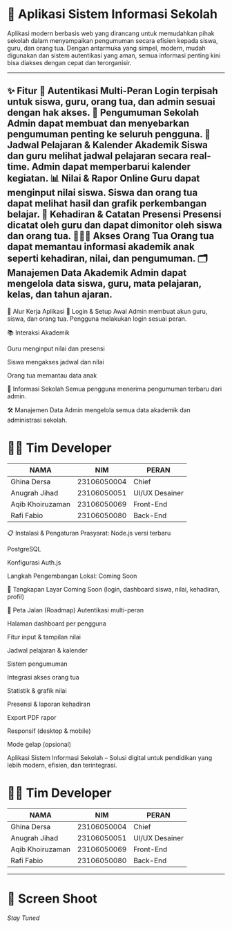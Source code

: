 # 📢 Aplikasi Sistem Informasi Sekolah

Aplikasi modern berbasis web yang dirancang untuk memudahkan pihak sekolah dalam menyampaikan pengumuman secara efisien kepada siswa, guru, dan orang tua. Dengan antarmuka yang simpel, modern, mudah digunakan dan sistem autentikasi yang aman, semua informasi penting kini bisa diakses dengan cepat dan terorganisir.

---

✨ Fitur
🔐 Autentikasi Multi-Peran
Login terpisah untuk siswa, guru, orang tua, dan admin sesuai dengan hak akses.
📢 Pengumuman Sekolah
Admin dapat membuat dan menyebarkan pengumuman penting ke seluruh pengguna.
📆 Jadwal Pelajaran & Kalender Akademik
Siswa dan guru melihat jadwal pelajaran secara real-time. Admin dapat memperbarui kalender kegiatan.
📊 Nilai & Rapor Online
Guru dapat menginput nilai siswa. Siswa dan orang tua dapat melihat hasil dan grafik perkembangan belajar.
📌 Kehadiran & Catatan Presensi
Presensi dicatat oleh guru dan dapat dimonitor oleh siswa dan orang tua.
👨‍👩‍👧 Akses Orang Tua
Orang tua dapat memantau informasi akademik anak seperti kehadiran, nilai, dan pengumuman.
🗂️ Manajemen Data Akademik
Admin dapat mengelola data siswa, guru, mata pelajaran, kelas, dan tahun ajaran.
---
🧭 Alur Kerja Aplikasi
🔐 Login & Setup Awal
Admin membuat akun guru, siswa, dan orang tua. Pengguna melakukan login sesuai peran.

📚 Interaksi Akademik

Guru menginput nilai dan presensi

Siswa mengakses jadwal dan nilai

Orang tua memantau data anak

📢 Informasi Sekolah
Semua pengguna menerima pengumuman terbaru dari admin.

🛠️ Manajemen Data
Admin mengelola semua data akademik dan administrasi sekolah.

# 👨‍💻 Tim Developer
| NAMA               | NIM           | PERAN           |
|--------------------|---------------|------------------|
| Ghina Dersa        | 23106050004   | Chief           |
| Anugrah Jihad      | 23106050051   | UI/UX Desainer  |
| Aqib Khoiruzaman   | 23106050069   | Front-End       |
| Rafi Fabio         | 23106050080   | Back-End        |

📋 Instalasi & Pengaturan
Prasyarat:
Node.js versi terbaru

PostgreSQL

Konfigurasi Auth.js

Langkah Pengembangan Lokal:
Coming Soon

📱 Tangkapan Layar
Coming Soon (login, dashboard siswa, nilai, kehadiran, profil)

🎯 Peta Jalan (Roadmap)
Autentikasi multi-peran

Halaman dashboard per pengguna

Fitur input & tampilan nilai

Jadwal pelajaran & kalender

Sistem pengumuman

Integrasi akses orang tua

Statistik & grafik nilai

Presensi & laporan kehadiran

Export PDF rapor

Responsif (desktop & mobile)

Mode gelap (opsional)

Aplikasi Sistem Informasi Sekolah – Solusi digital untuk pendidikan yang lebih modern, efisien, dan terintegrasi.
# 👨‍💻 Tim Developer
| NAMA               | NIM           | PERAN           |
|--------------------|---------------|------------------|
| Ghina Dersa        | 23106050004   | Chief           |
| Anugrah Jihad      | 23106050051   | UI/UX Desainer  |
| Aqib Khoiruzaman   | 23106050069   | Front-End       |
| Rafi Fabio         | 23106050080   | Back-End        |

---

# 📲 Screen Shoot
_Stay Tuned_
